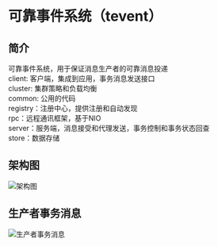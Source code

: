 # 可靠事件系统（tevent）

## 简介
可靠事件系统，用于保证消息生产者的可靠消息投递         
client: 客户端，集成到应用，事务消息发送接口    
cluster: 集群策略和负载均衡  
common: 公用的代码    
registry：注册中心，提供注册和自动发现  
rpc：远程通讯框架，基于NIO    
server：服务端，消息接受和代理发送，事务控制和事务状态回查  
store：数据存储  

## 架构图  
![架构图](https://github.com/beston123/tevent/blob/master/doc/Architecture.png)  

## 生产者事务消息  
![生产者事务消息](https://github.com/beston123/tevent/blob/master/doc/TransactionMessage.png)  
